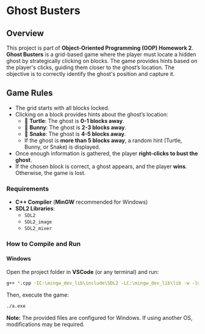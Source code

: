 # Ghost Busters

## **Overview**  
This project is part of **Object-Oriented Programming (OOP) Homework 2**. **Ghost Busters** is a grid-based game where the player must locate a hidden ghost by strategically clicking on blocks. The game provides hints based on the player's clicks, guiding them closer to the ghost’s location. The objective is to correctly identify the ghost's position and capture it.  

## **Game Rules**  
- The grid starts with all blocks locked.  
- Clicking on a block provides hints about the ghost’s location:  
  - 🐢 **Turtle**: The ghost is **0-1 blocks away**.  
  - 🐰 **Bunny**: The ghost is **2-3 blocks away**.  
  - 🐍 **Snake**: The ghost is **4-5 blocks away**.  
  - If the ghost is **more than 5 blocks away**, a random hint (Turtle, Bunny, or Snake) is displayed.  
- Once enough information is gathered, the player **right-clicks to bust the ghost**.  
- If the chosen block is correct, a ghost appears, and the player **wins**. Otherwise, the game is lost.  

### Requirements  
- **C++ Compiler** (**MinGW** recommended for Windows)  
- **SDL2 Libraries**:  
  - `SDL2`  
  - `SDL2_image`  
  - `SDL2_mixer`  

### How to Compile and Run  

#### Windows  
Open the project folder in **VSCode** (or any terminal) and run: 
```sh
g++ *.cpp -IC:\mingw_dev_lib\include\SDL2 -LC:\mingw_dev_lib\lib -w -lmingw32 -lSDL2main -lSDL2 -lSDL2_image -lSDL2_mixer
```
Then, execute the game: 
```sh
./a.exe 
```

**Note:** The provided files are configured for Windows. If using another OS, modifications may be required.
